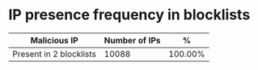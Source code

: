 # IP presence frequency in blocklists
| Malicious IP | Number of IPs | % |
|----|----|----|
| Present in 2 blocklists | 10088 | 100.00% |
